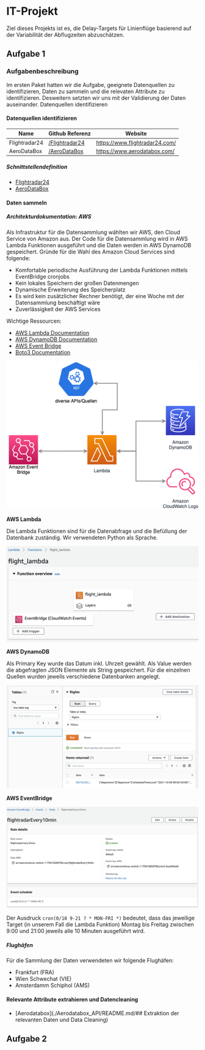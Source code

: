# IT-Projekt

Ziel dieses Projekts ist es, die Delay‐Targets für Linienflüge basierend auf der Variabilität der Abflugzeiten abzuschätzen.

## Aufgabe 1

### Aufgabenbeschreibung

Im ersten Paket hatten wir die Aufgabe, geeignete Datenquellen zu identifizieren, Daten zu sammeln und die relevaten Attribute zu identifizieren. Desweitern setzten wir uns mit der Validierung der Daten auseinander.
Datenquellen identifizieren

#### Datenquellen identifizieren

| Name | Github Referenz | Website |
|---|---|---|
| Flightradar24 | [/Flightradar24](./Flightradar24) | https://www.flightradar24.com/ |
| AeroDataBox | [/AeroDataBox](./Aerodatabox_API) | https://www.aerodatabox.com/ |

##### Schnittstellendefinition

* [Flightradar24](./Flightradar24/README.md)
* [AeroDataBox](./Aerodatabox_API/README.md)

#### Daten sammeln

##### Architekturdokumentation: AWS

Als Infrastruktur für die Datensammlung wählten wir AWS, den Cloud Service von Amazon aus. Der Code für die Datensammlung wird in AWS Lambda Funktionen ausgeführt und die Daten werden in AWS DynamoDB gespeichert. Gründe für die Wahl des Amazon Cloud Services sind folgende:
* Komfortable periodische Ausführung der Lambda Funktionen mittels EventBridge cronjobs
* Kein lokales Speichern der großen Datenmengen
* Dynamische Erweiterung des Speicherplatz
* Es wird kein zusätzlicher Rechner benötigt, der eine Woche mit der Datensammlung beschäftigt wäre
* Zuverlässigkeit der AWS Services

Wichtige Ressourcen: 

* [AWS Lambda Documentation](https://docs.aws.amazon.com/lambda/index.html)
* [AWS DynamoDB Documentation](https://docs.aws.amazon.com/dynamodb/index.html)
* [AWS Event Bridge](https://docs.aws.amazon.com/eventbridge/)
* [Boto3 Documentation](https://boto3.amazonaws.com/v1/documentation/api/latest/index.html)

![](./Screenshots/Architektur.png)

**AWS Lambda**

Die Lambda Funktionen sind für die Datenabfrage und die Befüllung der Datenbank zuständig. Wir verwendeten Python als Sprache.

![](./Screenshots/AWS_Lambda.png)

**AWS DynamoDB**

Als Primary Key wurde das Datum inkl. Uhrzeit gewählt. Als Value werden die abgefragten JSON Elemente als String gespeichert. Für die einzelnen Quellen wurden jeweils verschiedene Datenbanken angelegt.

![](./Screenshots/AWS_DynamoDB_Store.png)

**AWS EventBridge**

![](./Screenshots/AWS_EventBridge.png)

Der Ausdruck `cron(0/10 9-21 ? * MON-FRI *)` bedeutet, dass das jeweilige Target (in unserem Fall die Lambda Funktion) Montag bis Freitag zwischen 9:00 und 21:00 jeweils alle 10 Minuten ausgeführt wird.

##### Flughäfen

Für die Sammlung der Daten verwendeten wir folgende Flughäfen:

* Frankfurt (FRA)
* Wien Schwechat (VIE)
* Amsterdamm Schiphol (AMS)


#### Relevante Attribute extrahieren und Datencleaning

* [Aerodatabox](./Aerodatabox_API/README.md/## Extraktion der relevanten Daten und Data Cleaning)


## Aufgabe 2

